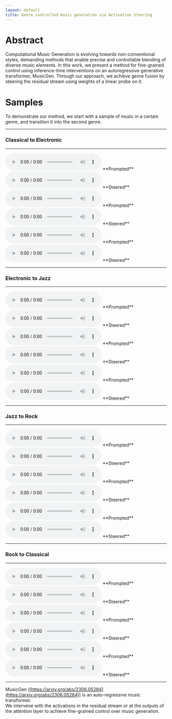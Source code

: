 ```yaml
---
layout: default
title: Genre controlled music generation via Activation Steering
---
```


# Abstract

Computational Music Generation is evolving towards non-conventional styles, demanding methods that enable precise and controllable blending of diverse music elements. In this work, we present a method for fine-grained control using inference-time interventions on an autoregressive generative transformer, MusicGen. Through our approach, we achieve genre fusion by steering the residual stream using weights of a linear probe on it.

# Samples

To demonstrate our method, we start with a sample of music in a certain genre, and transition it into the second genre.

---

### Classical to Electronic
---

<audio controls preload="metadata">
  <source src="outputs/classical_electronic_1.wav" type="audio/wav">
  Your browser does not support the audio element.
</audio>  
**Prompted**

<audio controls preload="metadata">
  <source src="outputs/classical_electronic_steered_1.wav" type="audio/wav">
  Your browser does not support the audio element.
</audio>  
**Steered**

<audio controls preload="metadata">
  <source src="outputs/classical_electronic_2.wav" type="audio/wav">
  Your browser does not support the audio element.
</audio>  
**Prompted**

<audio controls preload="metadata">
  <source src="outputs/classical_electronic_steered_2.wav" type="audio/wav">
  Your browser does not support the audio element.
</audio>  
**Steered**

<audio controls preload="metadata">
  <source src="outputs/classical_electronic_3.wav" type="audio/wav">
  Your browser does not support the audio element.
</audio>  
**Prompted**

<audio controls preload="metadata">
  <source src="outputs/classical_electronic_steered_3.wav" type="audio/wav">
  Your browser does not support the audio element.
</audio>  
**Steered**

---

### Electronic to Jazz
---

<audio controls preload="metadata">
  <source src="outputs/electronic_jazz_1.wav" type="audio/wav">
  Your browser does not support the audio element.
</audio>  
**Prompted**

<audio controls preload="metadata">
  <source src="outputs/electronic_jazz_steered_1.wav" type="audio/wav">
  Your browser does not support the audio element.
</audio>  
**Steered**

<audio controls preload="metadata">
  <source src="outputs/electronic_jazz_2.wav" type="audio/wav">
  Your browser does not support the audio element.
</audio>  
**Prompted**

<audio controls preload="metadata">
  <source src="outputs/electronic_jazz_steered_2.wav" type="audio/wav">
  Your browser does not support the audio element.
</audio>  
**Steered**

<audio controls preload="metadata">
  <source src="outputs/electronic_jazz_3.wav" type="audio/wav">
  Your browser does not support the audio element.
</audio>  
**Prompted**

<audio controls preload="metadata">
  <source src="outputs/electronic_jazz_steered_3.wav" type="audio/wav">
  Your browser does not support the audio element.
</audio>  
**Steered**

---

### Jazz to Rock
---

<audio controls preload="metadata">
  <source src="outputs/jazz_rock_1.wav" type="audio/wav">
  Your browser does not support the audio element.
</audio>  
**Prompted**

<audio controls preload="metadata">
  <source src="outputs/jazz_rock_steered_1.wav" type="audio/wav">
  Your browser does not support the audio element.
</audio>  
**Steered**

<audio controls preload="metadata">
  <source src="outputs/jazz_rock_2.wav" type="audio/wav">
  Your browser does not support the audio element.
</audio>  
**Prompted**

<audio controls preload="metadata">
  <source src="outputs/jazz_rock_steered_2.wav" type="audio/wav">
  Your browser does not support the audio element.
</audio>  
**Steered**

<audio controls preload="metadata">
  <source src="outputs/jazz_rock_3.wav" type="audio/wav">
  Your browser does not support the audio element.
</audio>  
**Prompted**

<audio controls preload="metadata">
  <source src="outputs/jazz_rock_steered_3.wav" type="audio/wav">
  Your browser does not support the audio element.
</audio>  
**Steered**

---

### Rock to Classical
---

<audio controls preload="metadata">
  <source src="outputs/rock_classical_1.wav" type="audio/wav">
  Your browser does not support the audio element.
</audio>  
**Prompted**

<audio controls preload="metadata">
  <source src="outputs/rock_classical_steered_1.wav" type="audio/wav">
  Your browser does not support the audio element.
</audio>  
**Steered**

<audio controls preload="metadata">
  <source src="outputs/rock_classical_2.wav" type="audio/wav">
  Your browser does not support the audio element.
</audio>  
**Prompted**

<audio controls preload="metadata">
  <source src="outputs/rock_classical_steered_2.wav" type="audio/wav">
  Your browser does not support the audio element.
</audio>  
**Steered**

<audio controls preload="metadata">
  <source src="outputs/rock_classical_3.wav" type="audio/wav">
  Your browser does not support the audio element.
</audio>  
**Prompted**

<audio controls preload="metadata">
  <source src="outputs/rock_classical_steered_3.wav" type="audio/wav">
  Your browser does not support the audio element.
</audio>  
**Steered**

---

MusicGen ([https://arxiv.org/abs/2306.05284](https://arxiv.org/abs/2306.05284)) is an auto-regressive music transformer.  
We intervene with the activations in the residual stream or at the outputs of the attention layer to achieve fine-grained control over music generation.
